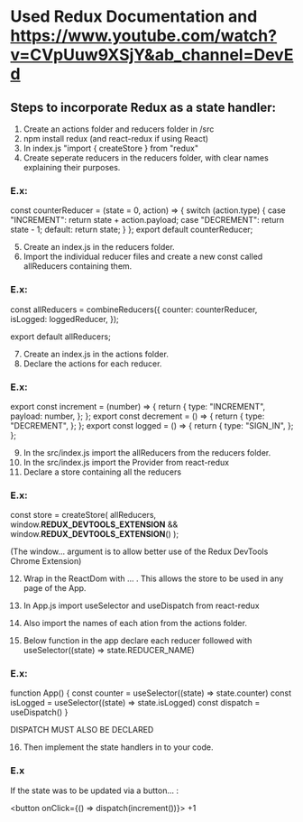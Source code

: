 # Used Redux Documentation and https://www.youtube.com/watch?v=CVpUuw9XSjY&ab_channel=DevEd

## Steps to incorporate Redux as a state handler:

1. Create an actions folder and reducers folder in /src
2. npm install redux (and react-redux if using React)
3. In index.js "import { createStore } from "redux"
4. Create seperate reducers in the reducers folder, with clear names explaining their purposes.

### E.x:

const counterReducer = (state = 0, action) => {
  switch (action.type) {
    case "INCREMENT":
      return state + action.payload;
    case "DECREMENT":
      return state - 1;
    default:
      return state;
  }
};
export default counterReducer;

5. Create an index.js in the reducers folder.
6. Import the individual reducer files and create a new const called allReducers containing them.

### E.x:

const allReducers = combineReducers({
    counter: counterReducer,
    isLogged: loggedReducer,
});

export default allReducers;

7. Create an index.js in the actions folder. 
8. Declare the actions for each reducer.

### E.x:

export const increment = (number) => {
  return {
    type: "INCREMENT",
    payload: number,
  };
};
export const decrement = () => {
  return {
    type: "DECREMENT",
  };
};
export const logged = () => {
  return {
    type: "SIGN_IN",
  };
};

9. In the src/index.js import the allReducers from the reducers folder.
10. In the src/index.js import the Provider from react-redux
11. Declare a store containing all the reducers

### E.x: 

const store = createStore(
  allReducers,
  window.__REDUX_DEVTOOLS_EXTENSION__ && window.__REDUX_DEVTOOLS_EXTENSION__()
);

(The window... argument is to allow better use of the Redux DevTools Chrome Extension)

12. Wrap <App /> in the ReactDom with <Provider store={store}> ... </Provider>. This allows the store to be used in any page of the App.

13. In App.js import useSelector and useDispatch from react-redux
14. Also import the names of each ation from the actions folder.
15. Below function in the app declare each reducer followed with useSelector((state) => state.REDUCER_NAME)

### E.x: 

function App() {
    const counter = useSelector((state) => state.counter)
    const isLogged = useSelector((state) => state.isLogged)
    const dispatch = useDispatch()
}

DISPATCH MUST ALSO BE DECLARED

16. Then implement the state handlers in to your code.

### E.x

If the state was to be updated via a button... :

<button onClick={() => dispatch(increment())}> +1 </button>